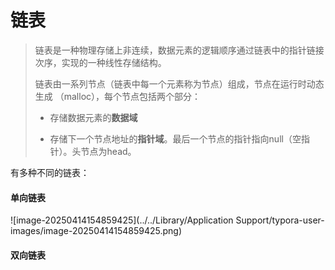 # 链表

> 链表是一种物理存储上非连续，数据元素的逻辑顺序通过链表中的指针链接次序，实现的一种线性存储结构。
>
> 链表由一系列节点（链表中每一个元素称为节点）组成，节点在运行时动态生成 （malloc），每个节点包括两个部分：
>
> + 存储数据元素的**数据域**
>
> + 存储下一个节点地址的**指针域**。最后一个节点的指针指向null（空指针）。头节点为head。


有多种不同的链表：

#### 单向链表

![image-20250414154859425](../../Library/Application Support/typora-user-images/image-20250414154859425.png)

#### 双向链表



